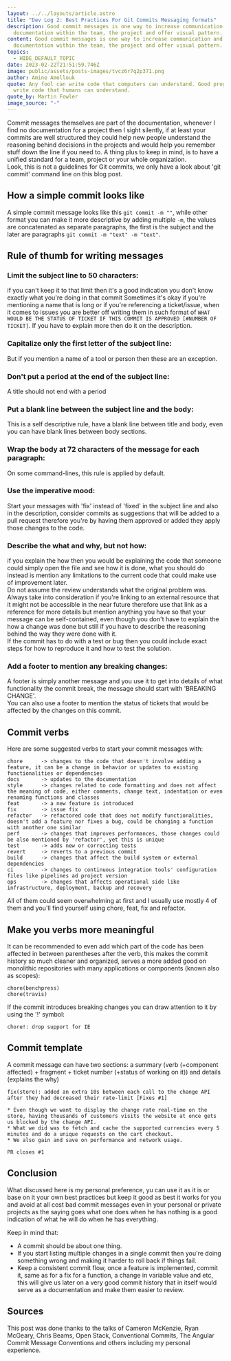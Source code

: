 ```yaml
---
layout: ../../layouts/article.astro
title: "Dev Log 2: Best Practices For Git Commits Messaging formats"
description: Good commit messages is one way to increase communication and
  documentation within the team, the project and offer visual pattern.
content: Good commit messages is one way to increase communication and
  documentation within the team, the project and offer visual pattern.
topics:
  - HIDE_DEFAULT_TOPIC
date: 2023-02-22T21:51:59.746Z
image: public/assets/posts-images/tvcz6r7q2p371.png
author: Amine Amellouk
quote: Any fool can write code that computers can understand. Good programmers
  write code that humans can understand.
quote_by: Martin Fowler
image_source: "-"
---
```

Commit messages themselves are part of the documentation, whenever I find no documentation for a project then I sight silently, if at least your commits are well structured they could help new people understand the reasoning behind decisions in the projects and would help you remember stuff down the line if you need to. A thing plus to keep in mind, is to have a unified standard for a team, project or your whole organization. \
Look, this is not a guidelines for Git commits, we only have a look about 'git commit' command line on this blog post.

## How a simple commit looks like
A simple commit message looks like this `git commit -m ""`, while other format you can make it more descriptive by adding multiple `-m`, the values are concatenated as separate paragraphs, the first is the subject and the later are paragraphs `git commit -m "text" -m "text"`.

## Rule of thumb for writing messages

### Limit the subject line to 50 characters:
if you can't keep it to that limit then it's a good indication you don't know exactly what you're doing in that commit Sometimes it's okay if you're mentioning a name that is long or if you're referencing a ticket/issue, when it comes to issues you are better off writing them in such format of `WHAT WOULD BE THE STATUS OF TICKET IF THIS COMMIT IS APPROVED [#NUMBER OF TICKET]`. If you have to explain more then do it on the description.

### Capitalize only the first letter of the subject line:
But if you mention a name of a tool or person then these are an exception.
### Don't put a period at the end of the subject line:
A title should not end with a period

### Put a blank line between the subject line and the body:
This is a self descriptive rule, have a blank line between title and body, even you can have blank lines between body sections.

### Wrap the body at 72 characters of the message for each paragraph:
On some command-lines, this rule is applied by default.

### Use the imperative mood:
Start your messages with 'fix' instead of 'fixed' in the subject line and also in the description, consider commits as suggestions that will be added to a pull request therefore you're by having them approved or added they apply those changes to the code.

### Describe the what and why, but not how:
if you explain the how then you would be explaining the code that someone could simply open the file and see how it is done, what you should do instead is mention any limitations to the current code that could make use of improvement later. \
Do not assume the review understands what the original problem was. \
Always take into consideration if you're linking to an external resource that it might not be accessible in the near future therefore use that link as a reference for more details but mention anything you have so that your message can be self-contained, even though you don't have to explain the how a change was done but still if you have to describe the reasoning behind the way they were done with it. \
If the commit has to do with a test or bug then you could include exact steps for how to reproduce it and how to test the solution.

### Add a footer to mention any breaking changes:
A footer is simply another message and you use it to get into details of what functionality the commit break, the message should start with 'BREAKING CHANGE'. \
You can also use a footer to mention the status of tickets that would be affected by the changes on this commit.

## Commit verbs
Here are some suggested verbs to start your commit messages with:

```
chore      -> changes to the code that doesn't involve adding a feature, it can be a change in behavior or updates to existing functionalities or dependencies
docs       -> updates to the documentation
style      -> changes related to code formatting and does not affect the meaning of code, either comments, change text, indentation or even renaming functions and classes
feat       -> a new feature is introduced
fix        -> issue fix
refactor   -> refactored code that does not modify functionalities, doesn't add a feature nor fixes a bug, could be changing a function with another one similar
perf       -> changes that improves performances, those changes could be also mentioned by 'refactor', yet this is unique
test       -> adds new or correcting tests
revert     -> reverts to a previous commit
build      -> changes that affect the build system or external dependencies
ci         -> changes to continuous integration tools' configuration files like pipelines ad project version
ops        -> changes that affects operational side like infrastructure, deployment, backup and recovery
```

All of them could seem overwhelming at first and I usually use mostly 4 of them and you'll find yourself using chore, feat, fix and refactor.

## Make you verbs more meaningful
It can be recommended to even add which part of the code has been affected in between parentheses after the verb, this makes the commit history so much cleaner and organized, serves a more added good on monolithic repositories with many applications or components (known also as scopes):

```
chore(benchpress)
chore(travis)
```

If the commit introduces breaking changes you can draw attention to it by using the '!' symbol:

```
chore!: drop support for IE
```

## Commit template
A commit message can have two sections: a summary (verb (+component affected) + fragment + ticket number (+status of working on it)) and details (explains the why)

```
fix(store): added an extra 10s between each call to the change API after they had decreased their rate-limit [Fixes #1]

* Even though we want to display the change rate real-time on the store, having thousands of customers visits the website at once gets us blocked by the change API.
* What we did was to fetch and cache the supported currencies every 5 minutes and do a unique requests on the cart checkout.
* We also gain and save on performance and network usage.

PR closes #1
```

## Conclusion

What discussed here is my personal preference, yu can use it as it is or base on it your own best practices but keep it good as best it works for you and avoid at all cost bad commit messages even in your personal or private projects as the saying goes what one does when he has nothing is a good indication of what he will do when he has everything.

Keep in mind that:

* A commit should be about one thing.
* If you start listing multiple changes in a single commit then you're doing something wrong and making it harder to roll back if things fail.
* Keep a consistent commit flow, once a feature is implemented, commit it, same as for a fix for a function, a change in variable value and etc, this will give us later on a very good commit history that in itself would serve as a documentation and make them easier to review.

## Sources
This post was done thanks to the talks of Cameron McKenzie, Ryan McGeary, Chris Beams, Open Stack, Conventional Commits, The Angular Commit Message Conventions and others including my personal experience.